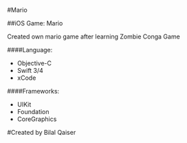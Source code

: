 #Mario

##iOS Game: Mario

Created own mario game after learning Zombie Conga Game

####Language:
* Objective-C
* Swift 3/4
* xCode

####Frameworks:
* UIKit
* Foundation
* CoreGraphics 



#Created by Bilal Qaiser
